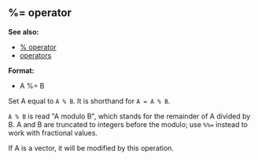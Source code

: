 ## %= operator
**See also:**
*   [% operator](/operator/%)
*   [operators](/operator)
<!-- -->
**Format:**
*   A %= B


Set A equal to `A % B`. It is shorthand for `A = A % B`.


`A % B` is read \"A modulo B\", which stands for the remainder
of A divided by B. A and B are truncated to integers before the modulo;
use `%%=` instead to work with fractional values. 

If A is a
vector, it will be modified by this operation.